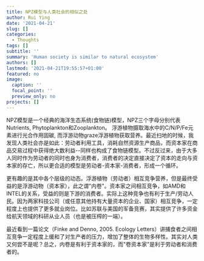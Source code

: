 ```yaml
---
title: NPZ模型与人类社会的相似之处
author: Rui Ying
date: '2021-04-21'
slug: []
categories:
  - Thoughts
tags: []
subtitle: ''
summary: 'Human society is similar to natural ecosystem'
authors: []
lastmod: '2021-04-21T19:55:57+01:00'
featured: no
image:
  caption: ''
  focal_point: ''
  preview_only: no
projects: []
---
```


NPZ模型是一个经典的海洋生态系统(食物链)模型，NPZ三个字母分别代表Nutrients, Phytoplankton和Zooplankton。 浮游植物摄取海水中的C/N/P/Fe元素进行光合作用固碳, 而浮游动物graze浮游植物获取营养。最近扫地的时候，我发现人类社会亦是如此：劳动者利用工具，消耗自然资源生产商品，而资本家在商品交易过程中获得绝大数利益--同样也构成了食物链模型。不过反过来，由于大多人同时作为劳动者的同时也身为消费者，消费者的决定直接决定了资本的走向与资本家的存亡，所以更合适的模型是劳动者-资本家-消费者，形成一个循环。

更有趣的是其中各个层级的动态。浮游植物（劳动者）相互竞争营养，但是最终受益的是浮游动物（资本家），此之谓"内卷"。资本家之间相互竞争，如AMD和INTEL的关系，受益的则是下游的消费者。实际上这种竞争也有利于生产/劳动人民。因为两家科技公司（或任意其他持有大量资本的企业、国家）相互竞争，一定程度上也提供了更多就业岗位。比如苏联与美国的军备竞赛，其实提供了许多资金给航天领域的科研从业人员（也是被压榨的一端）。

最近看到一篇论文（Finke and Denno, 2005. Ecology Letters）讲捕食者之间相互竞争一定程度上缓和了对生产者的压力，增加了整体的生物多样性。其实对人类又何尝不是呢？总之，内卷是有利于资本家的，而"卷资本家"是利于劳动者和消费者的。
